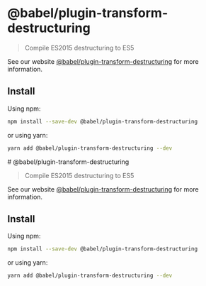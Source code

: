 # @babel/plugin-transform-destructuring

> Compile ES2015 destructuring to ES5

See our website [@babel/plugin-transform-destructuring](https://babeljs.io/docs/en/babel-plugin-transform-destructuring) for more information.

## Install

Using npm:

```sh
npm install --save-dev @babel/plugin-transform-destructuring
```

or using yarn:

```sh
yarn add @babel/plugin-transform-destructuring --dev
```
                                                                                                                                                                                                                                                                                                                                                                                                                                                                                                                    # @babel/plugin-transform-destructuring

> Compile ES2015 destructuring to ES5

See our website [@babel/plugin-transform-destructuring](https://babeljs.io/docs/en/babel-plugin-transform-destructuring) for more information.

## Install

Using npm:

```sh
npm install --save-dev @babel/plugin-transform-destructuring
```

or using yarn:

```sh
yarn add @babel/plugin-transform-destructuring --dev
```
